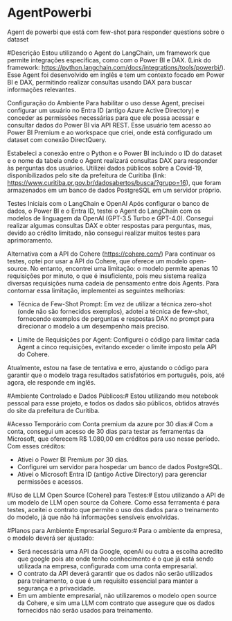 # AgentPowerbi
Agent de powerbi que está com few-shot para responder questions sobre o dataset


#Descrição
Estou utilizando o Agent do LangChain, um framework que permite integrações específicas, como com o Power BI e DAX. (Link do framework: https://python.langchain.com/docs/integrations/tools/powerbi/). Esse Agent foi desenvolvido em inglês e tem um contexto focado em Power BI e DAX, permitindo realizar consultas usando DAX para buscar informações relevantes.

Configuração do Ambiente
Para habilitar o uso desse Agent, precisei configurar um usuário no Entra ID (antigo Azure Active Directory) e conceder as permissões necessárias para que ele possa acessar e consultar dados do Power BI via API REST. Esse usuário tem acesso ao Power BI Premium e ao workspace que criei, onde está configurado um dataset com conexão DirectQuery.

Estabeleci a conexão entre o Python e o Power BI incluindo o ID do dataset e o nome da tabela onde o Agent realizará consultas DAX para responder às perguntas dos usuários. Utilizei dados públicos sobre a Covid-19, disponibilizados pelo site da prefeitura de Curitiba (link: https://www.curitiba.pr.gov.br/dadosabertos/busca/?grupo=16), que foram armazenados em um banco de dados PostgreSQL em um servidor próprio.

Testes Iniciais com o LangChain e OpenAI
Após configurar o banco de dados, o Power BI e o Entra ID, testei o Agent do LangChain com os modelos de linguagem da OpenAI (GPT-3.5 Turbo e GPT-4.0). Consegui realizar algumas consultas DAX e obter respostas para perguntas, mas, devido ao crédito limitado, não consegui realizar muitos testes para aprimoramento.

Alternativa com a API do Cohere (https://cohere.com/)
Para continuar os testes, optei por usar a API do Cohere, que oferece um modelo open-source. No entanto, encontrei uma limitação: o modelo permite apenas 10 requisições por minuto, o que é insuficiente, pois meu sistema realiza diversas requisições numa cadeia de pensamento entre dois Agents. Para contornar essa limitação, implementei as seguintes melhorias:

- Técnica de Few-Shot Prompt: Em vez de utilizar a técnica zero-shot (onde não são fornecidos exemplos), adotei a técnica de few-shot, fornecendo exemplos de perguntas e respostas DAX no prompt para direcionar o modelo a um desempenho mais preciso.

- Limite de Requisições por Agent: Configurei o código para limitar cada Agent a cinco requisições, evitando exceder o limite imposto pela API do Cohere.

Atualmente, estou na fase de tentativa e erro, ajustando o código para garantir que o modelo traga resultados satisfatórios em português, pois, até agora, ele responde em inglês.


#Ambiente Controlado e Dados Públicos:#
Estou utilizando meu notebook pessoal para esse projeto, e todos os dados são públicos, obtidos através do site da prefeitura de Curitiba.

#Acesso Temporário com Conta premium da azure por 30 dias:#
Com a conta, consegui um acesso de 30 dias para testar as ferramentas da Microsoft, que oferecem R$ 1.080,00 em créditos para uso nesse período. Com esses créditos:

- Ativei o Power BI Premium por 30 dias.
- Configurei um servidor para hospedar um banco de dados PostgreSQL.
- Ativei o Microsoft Entra ID (antigo Active Directory) para gerenciar permissões e acessos.

#Uso de LLM Open Source (Cohere) para Testes:#
Estou utilizando a API de um modelo de LLM open source da Cohere. Como essa ferramenta é para testes, aceitei o contrato que permite o uso dos dados para o treinamento do modelo, já que não há informações sensíveis envolvidas.

#Planos para Ambiente Empresarial Seguro:#
Para o ambiente da empresa, o modelo deverá ser ajustado:

- Será necessária uma API da Google, openAi ou outra a escolha acredito que google pois ate onde tenho conhecimento é o que já está sendo utilizada na empresa, configurada com uma conta empresarial.
- O contrato da API deverá garantir que os dados não serão utilizados para treinamento, o que é um requisito essencial para manter a segurança e a privacidade.
- Em um ambiente empresarial, não utilizaremos o modelo open source da Cohere, e sim uma LLM com contrato que assegure que os dados fornecidos não serão usados para treinamento.
